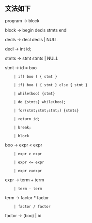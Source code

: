 

文法如下
--

program -> block

block -> begin decls stmts end

decls -> decl decls | NULL

decl  -> int id;

stmts -> stmt stmts | NULL

stmt  ->  id = boo

		| if( boo ) { stmt }
		
		| if( boo ) { stmt } else { stmt }
		
		| while(boo) {stmt}
		
		| do {stmts} while(boo);
		
		| for(stmt;stmt;stmt;) {stmts}
		
		| return id;
		
		| break;
		
		| block
		
boo -> expr < expr 

		| expr > expr 
		
		| expr <= expr 
		
		| expr >=expr

expr -> term + term 

		| term - term

term -> factor * factor 
		
		| factor / factor

factor -> (boo) | id 